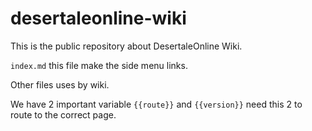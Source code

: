 # desertaleonline-wiki

This is the public repository about DesertaleOnline Wiki.

`index.md` this file make the side menu links.

Other files uses by wiki.

We have 2 important variable `{{route}}` and `{{version}}` need this 2 to route to the correct page.

